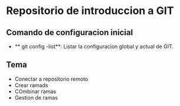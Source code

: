# Repositorio de introduccion a GIT

## Comando de configuracion inicial

* ** git config -list**: Listar la configuracion global y actual de GIT.

## Tema
* Conectar a repositorio remoto
* Crear ramads
* COmbinar ramas
* Gestion de ramas